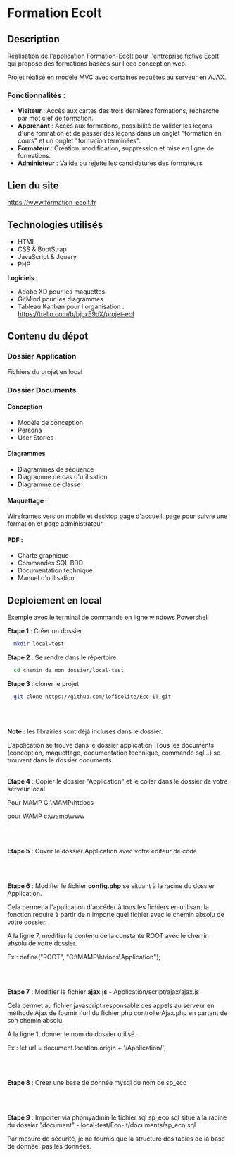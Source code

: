 
# Formation EcoIt
## Description
Réalisation de l'application Formation-EcoIt pour l'entreprise fictive EcoIt qui propose des formations basées sur l'eco conception web.

Projet réalisé en modèle MVC avec certaines requêtes au serveur en AJAX.


### Fonctionnalités : 
- **Visiteur** : Accès aux cartes des trois dernières formations, recherche par mot clef de formation.
- **Apprenant** : Accès aux formations, possibilité de valider les leçons d'une formation et de passer des leçons dans un onglet "formation en cours" et un onglet "formation terminées".
- **Formateur** : Création, modification, suppression et mise en ligne de formations.
- **Administeur** : Valide ou rejette les candidatures des formateurs

## Lien du site
https://www.formation-ecoit.fr

## Technologies utilisés
- HTML
- CSS & BootStrap
- JavaScript & Jquery
- PHP

**Logiciels :**
- Adobe XD pour les maquettes
- GitMind pour les diagrammes
- Tableau Kanban pour l'organisation : https://trello.com/b/bjbxE9oX/projet-ecf

## Contenu du dépot
### Dossier Application
Fichiers du projet en local

### Dossier Documents
#### Conception
- Modèle de conception
- Persona 
- User Stories

#### Diagrammes
- Diagrammes de séquence
- Diagramme de cas d'utilisation
- Diagramme de classe

#### Maquettage :
Wireframes version mobile et desktop page d'accueil, page pour suivre une formation et page administrateur.

#### PDF :
- Charte graphique
- Commandes SQL BDD
- Documentation technique
- Manuel d'utilisation


## Deploiement en local
Exemple avec le terminal de commande en ligne windows Powershell


**Etape 1** : Créer un dossier
```bash
  mkdir local-test
```

**Etape 2** : Se rendre dans le répertoire

```bash
  cd chemin de mon dossier/local-test
```

**Etape 3** : cloner le projet
```bash
  git clone https://github.com/lofisolite/Eco-IT.git
```
<br />
<br />

**Note :** les librairies sont déjà incluses dans le dossier.

L'application se trouve dans le dossier application. Tous les documents (conception, maquettage, documentation technique, commande sql...) se trouvent dans le dossier documents.
<br />
<br />

**Etape 4** : Copier le dossier "Application" et le coller dans le dossier de votre serveur local

Pour MAMP
C:\MAMP\htdocs

pour WAMP
c:\wamp\www

<br />
<br />

**Etape 5** : Ouvrir le dossier Application avec votre éditeur de code

<br />
<br />

**Etape 6** : Modifier le fichier **config.php** se situant à la racine du dossier Application.


Cela permet à l'application d'accéder à tous les fichiers en utilisant la fonction require à partir de n'importe quel fichier avec le chemin absolu de votre dossier.


A la ligne 7, modifier le contenu de la constante ROOT avec le chemin absolu de votre dossier.


Ex : define("ROOT", "C:\MAMP\htdocs\Application");

<br />
<br />

**Etape 7** : Modifier le fichier **ajax.js** - Application/script/ajax/ajax.js 


Cela permet au fichier javascript responsable des appels au serveur en méthode Ajax de fournir l'url du fichier php controllerAjax.php en partant de son chemin absolu.


A la ligne 1, donner le nom du dossier utilisé.


Ex : let url = document.location.origin + '/Application/';

<br />
<br />

**Etape 8** : Créer une base de donnée mysql du nom de sp_eco

<br />
<br />

**Etape 9** : Importer via phpmyadmin le fichier sql sp_eco.sql situé à la racine du dossier "document" - local-test/Eco-It/documents/sp_eco.sql


Par mesure de sécurité, je ne fournis que la structure des tables de la base de donnée, pas les données.
